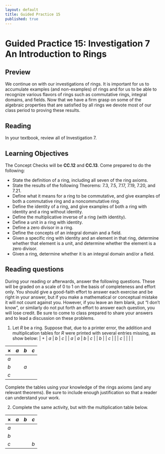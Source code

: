 ```yaml
---
layout: default
title: Guided Practice 15
published: true
---
```



# Guided Practice 15: Investigation 7 An Introduction to Rings

## Preview

We continue on with our investigations of rings. It is important for us to accumulate examples (and non-examples) of rings and for us to be able to recognize various flavors of rings such as commutative rings, integral domains, and fields. Now that we have a firm grasp on some of the algebraic properties that are satisfied by all rings we devote most of our class period to proving these results.

## Reading

In your textbook, review all of Investigation 7.

## Learning Objectives 

The Concept Checks will be __CC.12__ and __CC.13__. Come prepared to do the following:

+ State the definition of a ring, including all seven of the ring axioms.
+ State the results of the following Theorems: 7.3, 7.5, 7.17, 7.19, 7.20, and 7.21.
+ Define what it means for a ring to be commutative, and give examples of both a commutative ring and a noncommutative ring.
+ Define the identity of a ring, and give examples of both a ring with identity and a ring without identity.
+ Define the multiplicative inverse of a ring (with identity).
+ Define a unit in a ring with identity.
+ Define a zero divisor in a ring.
+ Define the concepts of an integral domain and a field.
+ Given a specific ring with identity and an element in that ring, determine whether that element is a unit, and determine whether the element is a zero divisor.
+ Given a ring, determine whether it is an integral domain and/or a field.

## Reading questions

During your reading or afterwards, answer the following questions. These will be graded on a scale of 0 to 1 on the basis of completeness and effort only. You should give a good-faith effort to answer each exercise and be right in your answer, but if you make a mathematical or conceptual mistake it will not count against you. However, if you leave an item blank, put “I don’t know”, or similarly do not put forth an effort to answer each question, you will lose credit. Be sure to come to class prepared to share your answers and to lead a discussion on these problems.

1. Let $R$ be a ring. Suppose that, due to a printer error, the addition and multiplication tables for $R$ were printed with several entries missing, as show below:
  | $+$ 	| $a$ 	| $b$ 	| $c$ 	|
  | $a$ 	| $a$ 	| $b$ 	| $c$ 	|
  | $b$ 	|     	| $c$ 	|     	|
  | $c$ 	|     	|     	|     	|

  | $\times$ 	| $a$ 	| $b$ 	| $c$ 	|
  |----------	|-----	|-----	|-----	|
  | $a$      	|     	|     	|     	|
  | $b$      	|     	| $a$ 	|     	|
  | $c$      	|     	|     	|     	|

Complete the tables using your knowledge of the rings axioms (and any relevant theorems). Be sure to include enough justification so that a reader can understand your work.

2. Complete the same activity, but with the multiplication table below.

  | $\times$ 	| $a$ 	| $b$ 	| $c$ 	|
  |----------	|-----	|-----	|-----	|
  | $a$      	|     	|     	|     	|
  | $b$      	|     	|      	|     	|
  | $c$      	|     	|     	|  $b$	|


